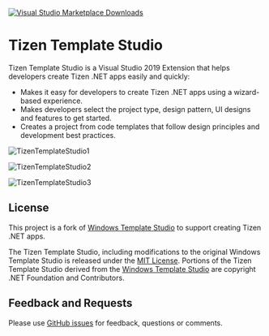 [![Visual Studio Marketplace Downloads](https://img.shields.io/visual-studio-marketplace/d/Tizen.Tailor?style=flat-square)](https://marketplace.visualstudio.com/items?itemName=tizen.Tailor)

# Tizen Template Studio
Tizen Template Studio is a Visual Studio 2019 Extension that helps developers create Tizen .NET apps easily and quickly:
 - Makes it easy for developers to create Tizen .NET apps using a wizard-based experience.
 - Makes developers select the project type, design pattern, UI designs and features to get started.
 - Creates a project from code templates that follow design principles and development best practices.

![TizenTemplateStudio1](https://user-images.githubusercontent.com/44826697/83482929-6dcaf780-a4dc-11ea-8cb3-7a6ab4a03750.png)

![TizenTemplateStudio2](https://user-images.githubusercontent.com/44826697/83482944-77545f80-a4dc-11ea-86bf-f1e0be37dafb.png)

![TizenTemplateStudio3](https://user-images.githubusercontent.com/44826697/83482954-7b807d00-a4dc-11ea-94a5-920077dad8b6.png)

## License
This project is a fork of [Windows Template Studio](https://github.com/microsoft/WindowsTemplateStudio) to support creating Tizen .NET apps.

The Tizen Template Studio, including modifications to the original Windows Template Studio is released under the [MIT License](LICENSE.md). Portions of the Tizen Template Studio derived from the [Windows Template Studio](https://github.com/microsoft/WindowsTemplateStudio) are copyright .NET Foundation and Contributors.

## Feedback and Requests
Please use [GitHub issues](https://github.com/Samsung/TizenTemplateStudio/issues) for feedback, questions or comments.
